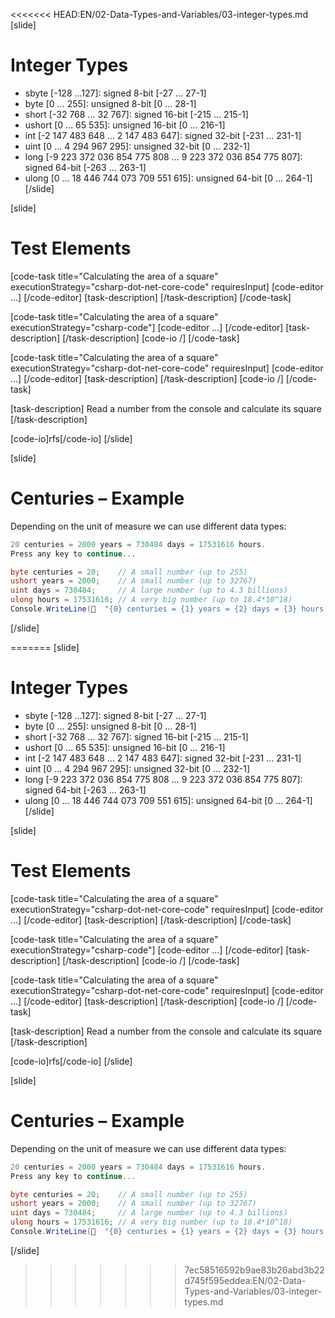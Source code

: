<<<<<<< HEAD:EN/02-Data-Types-and-Variables/03-integer-types.md
[slide]
# Integer Types
- sbyte [-128 …127]: signed 8-bit [-27 … 27-1]
- byte [0 … 255]: unsigned 8-bit [0 … 28-1]
- short [-32 768 … 32 767]: signed 16-bit [-215 … 215-1]
- ushort [0 … 65 535]: unsigned 16-bit [0 … 216-1]
- int [-2 147 483 648 … 2 147 483 647]: signed 32-bit [-231 … 231-1]
- uint [0 … 4 294 967 295]: unsigned 32-bit [0 … 232-1]
- long [-9 223 372 036 854 775 808 … 9 223 372 036 854 775 807]: signed 64-bit [-263 … 263-1]
- ulong [0 … 18 446 744 073 709 551 615]: unsigned 64-bit [0 … 264-1]
[/slide]

[slide]
# Test Elements
[code-task title="Calculating the area of a square" executionStrategy="csharp-dot-net-core-code" requiresInput]
[code-editor ...] [/code-editor]
[task-description] [/task-description]
[/code-task]

[code-task title="Calculating the area of a square" executionStrategy="csharp-code"]
[code-editor ...] [/code-editor]
[task-description] [/task-description]
[code-io /]
[/code-task]

[code-task title="Calculating the area of a square" executionStrategy="csharp-dot-net-core-code" requiresInput]
[code-editor ...] [/code-editor]
[task-description] [/task-description]
[code-io /]
[/code-task]

[task-description]
Read a number from the console and calculate its square
[/task-description]

[code-io]rfs[/code-io]
[/slide]



[slide]
# Centuries – Example
Depending on the unit of measure we can use different data types:
```csharp
20 centuries = 2000 years = 730484 days = 17531616 hours.
Press any key to continue...
```

```csharp
byte centuries = 20;    // A small number (up to 255)
ushort years = 2000;    // A small number (up to 32767)
uint days = 730484;     // A large number (up to 4.3 billions)
ulong hours = 17531616; // A very big number (up to 18.4*10^18)
Console.WriteLine(  "{0} centuries = {1} years = {2} days = {3} hours.",  centuries, years, days, hours);

```
[/slide]

=======
[slide]
# Integer Types
- sbyte [-128 …127]: signed 8-bit [-27 … 27-1]
- byte [0 … 255]: unsigned 8-bit [0 … 28-1]
- short [-32 768 … 32 767]: signed 16-bit [-215 … 215-1]
- ushort [0 … 65 535]: unsigned 16-bit [0 … 216-1]
- int [-2 147 483 648 … 2 147 483 647]: signed 32-bit [-231 … 231-1]
- uint [0 … 4 294 967 295]: unsigned 32-bit [0 … 232-1]
- long [-9 223 372 036 854 775 808 … 9 223 372 036 854 775 807]: signed 64-bit [-263 … 263-1]
- ulong [0 … 18 446 744 073 709 551 615]: unsigned 64-bit [0 … 264-1]
[/slide]

[slide]
# Test Elements
[code-task title="Calculating the area of a square" executionStrategy="csharp-dot-net-core-code" requiresInput]
[code-editor ...] [/code-editor]
[task-description] [/task-description]
[/code-task]

[code-task title="Calculating the area of a square" executionStrategy="csharp-code"]
[code-editor ...] [/code-editor]
[task-description] [/task-description]
[code-io /]
[/code-task]

[code-task title="Calculating the area of a square" executionStrategy="csharp-dot-net-core-code" requiresInput]
[code-editor ...] [/code-editor]
[task-description] [/task-description]
[code-io /]
[/code-task]

[task-description]
Read a number from the console and calculate its square
[/task-description]

[code-io]rfs[/code-io]
[/slide]

[slide]
# Centuries – Example
Depending on the unit of measure we can use different data types:
```csharp
20 centuries = 2000 years = 730484 days = 17531616 hours.
Press any key to continue...
```

```csharp
byte centuries = 20;    // A small number (up to 255)
ushort years = 2000;    // A small number (up to 32767)
uint days = 730484;     // A large number (up to 4.3 billions)
ulong hours = 17531616; // A very big number (up to 18.4*10^18)
Console.WriteLine(  "{0} centuries = {1} years = {2} days = {3} hours.",  centuries, years, days, hours);

```
[/slide]
>>>>>>> 7ec58516592b9ae83b26abd3b22d745f595eddea:EN/02-Data-Types-and-Variables/03-integer-types.md
